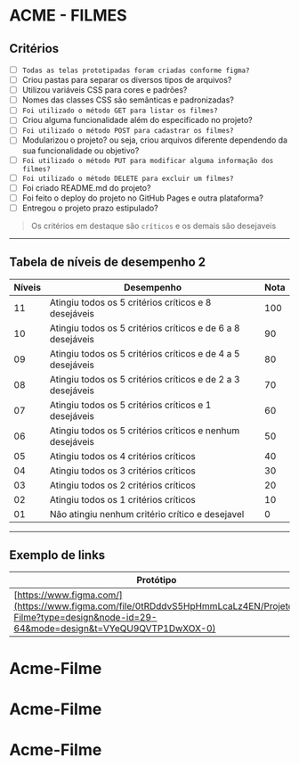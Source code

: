 # ACME - FILMES

## Critérios
- [ ] ```Todas as telas prototipadas foram criadas conforme figma?```
- [ ] Criou pastas para separar os diversos tipos de arquivos?
- [ ] Utilizou variáveis CSS para cores e padrões?
- [ ] Nomes das classes CSS são semânticas e padronizadas? 
- [ ] ```Foi utilizado o método GET para listar os filmes?```
- [ ] Criou alguma funcionalidade além do especificado no projeto?
- [ ] ```Foi utilizado o método POST para cadastrar os filmes?```
- [ ] Modularizou o projeto? ou seja, criou arquivos diferente dependendo da sua funcionalidade ou objetivo?
- [ ] ```Foi utilizado o método PUT para modificar alguma informação dos filmes?```
- [ ] ```Foi utilizado o método DELETE para excluir um filmes?```
- [ ] Foi criado README.md do projeto?
- [ ] Foi feito o deploy do projeto no GitHub Pages e outra plataforma?
- [ ] Entregou o projeto prazo estipulado?

> Os critérios em destaque são ```críticos``` e os demais são desejaveis

---

## Tabela de níveis de desempenho 2
Níveis | Desempenho | Nota
-------|------------|------
11 | Atingiu todos os 5 critérios críticos e 8 desejáveis | 100
10 | Atingiu todos os 5 critérios críticos e de 6 a 8 desejáveis | 90
09 | Atingiu todos os 5 critérios críticos e de 4 a 5 desejáveis | 80
08 | Atingiu todos os 5 critérios críticos e de 2 a 3 desejáveis | 70
07 | Atingiu todos os 5 critérios críticos e 1 desejáveis | 60
06 | Atingiu todos os 5 critérios críticos e nenhum desejáveis | 50
05 | Atingiu todos os 4 critérios críticos | 40
04 | Atingiu todos os 3 critérios críticos | 30
03 | Atingiu todos os 2 critérios críticos | 20
02 | Atingiu todos os 1 critérios críticos | 10
01 | Não atingiu nenhum critério crítico e desejavel | 0

---

## Exemplo de links

Protótipo | FRONT-END | Landing Page | CMS
----------|-----------|--------------|-----
[https://www.figma.com/](https://www.figma.com/file/0tRDddvS5HpHmmLcaLz4EN/Projeto-Filme?type=design&node-id=29-64&mode=design&t=VYeQU9QVTP1DwXOX-0) | [https://github.com/](https://github.com/VINICIUS0098876/Front-acmeFilmes) | [https://github.com/](https://vinicius0098876.github.io/Front-acmeFilmes/) | [[](https://vinicius0098876.github.io/Front-acmeFilmes/dashboard.html)](https://vinicius0098876.github.io/Front-acmeFilmes/dashboard.html)


[link1]: [https://www.figma.com/](https://www.figma.com/file/0tRDddvS5HpHmmLcaLz4EN/Projeto-Filme?type=design&node-id=29-64&mode=design&t=VYeQU9QVTP1DwXOX-0)
[link2]: [https://github.com/](https://github.com/VINICIUS0098876/Front-acmeFilmes)
[link3]: [https://github.com/](https://vinicius0098876.github.io/Front-acmeFilmes/)
# Acme-Filme
# Acme-Filme
# Acme-Filme
